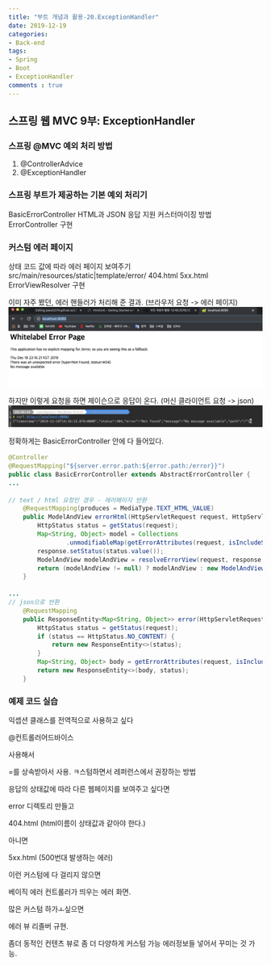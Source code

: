 ```yaml
---
title: "부트 개념과 활용-20.ExceptionHandler"
date: 2019-12-19
categories:
- Back-end
tags:
- Spring 
- Boot
- ExceptionHandler
comments : true
---
```


## 스프링 웹 MVC 9부: ExceptionHandler


### 스프링 @MVC 예외 처리 방법
1. @ControllerAdvice
2. @ExceptionHandler

### 스프링 부트가 제공하는 기본 예외 처리기
BasicErrorController
HTML과 JSON 응답 지원
커스터마이징 방법
ErrorController 구현


### 커스텀 에러 페이지
상태 코드 값에 따라 에러 페이지 보여주기
src/main/resources/static|template/error/
404.html
5xx.html
ErrorViewResolver 구현




이미 자주 봤던, 에러 핸들러가 처리해 준 결과.
(브라우저 요청 -> 에러 페이지)
![에러페이지](https://github.com/jaeuk2274/jaeuk2274.github.io/blob/master/_posts/img/%EC%8A%A4%ED%94%84%EB%A7%81%20%EB%B6%80%ED%8A%B8%20%EA%B0%9C%EB%85%90%EA%B3%BC%20%ED%99%9C%EC%9A%A9/05.%E1%84%8B%E1%85%A6%E1%84%85%E1%85%A5%E1%84%91%E1%85%A6%E1%84%8B%E1%85%B5%E1%84%8C%E1%85%B5.png?raw=true)



하지만 이렇게 요청을 하면 제이슨으로 응답이 온다. 
(머신 클라이언트 요청 -> json)
![curl 제이슨](https://github.com/jaeuk2274/jaeuk2274.github.io/blob/master/_posts/img/%EC%8A%A4%ED%94%84%EB%A7%81%20%EB%B6%80%ED%8A%B8%20%EA%B0%9C%EB%85%90%EA%B3%BC%20%ED%99%9C%EC%9A%A9/04.curl.png?raw=true)      


정확하게는 BasicErrorController 안에 다 들어있다.
~~~java
@Controller
@RequestMapping("${server.error.path:${error.path:/error}}")
public class BasicErrorController extends AbstractErrorController {
...

// text / html 요청인 경우 - 에러페이지 반환
	@RequestMapping(produces = MediaType.TEXT_HTML_VALUE)
	public ModelAndView errorHtml(HttpServletRequest request, HttpServletResponse response) {
		HttpStatus status = getStatus(request);
		Map<String, Object> model = Collections
				.unmodifiableMap(getErrorAttributes(request, isIncludeStackTrace(request, MediaType.TEXT_HTML)));
		response.setStatus(status.value());
		ModelAndView modelAndView = resolveErrorView(request, response, status, model);
		return (modelAndView != null) ? modelAndView : new ModelAndView("error", model);
	}
  
...
// json으로 반환
	@RequestMapping
	public ResponseEntity<Map<String, Object>> error(HttpServletRequest request) {
		HttpStatus status = getStatus(request);
		if (status == HttpStatus.NO_CONTENT) {
			return new ResponseEntity<>(status);
		}
		Map<String, Object> body = getErrorAttributes(request, isIncludeStackTrace(request, MediaType.ALL));
		return new ResponseEntity<>(body, status);
	}
~~~





### 예제 코드 실습





익셉션 클래스를 전역적으로 사용하고 싶다

@컨트롤러어드바이스

사용해서 






=를 상속받아서 사용. ㅋ스텀하면서 레퍼런스에서 권장하는 방법

응답의 상태값에 따라 다른 웹페이지를 보여주고 싶다면

error 디렉토리 만들고

404.html (html이름이 상태값과 같아야 한다.)

아니면

5xx.html (500번대 발생하는 에러)

이런 커스텀에 다 걸리지 않으면

베이직 에러 컨트롤러가 띄우는 에러 화면.



많은 커스텀 하가ㅗ싶으면

에러 뷰 리졸버 규현.

좀더 동적인 컨텐츠 뷰로 좀 더 다양하게 커스텀 가능 에러정보들 넣어서 꾸미는 것 가능.



